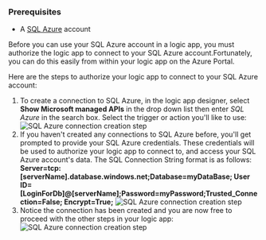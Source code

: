 ### Prerequisites

- A [SQL Azure](https://www.microsoft.com/sql) account  


Before you can use your SQL Azure account in a logic app, you must authorize the logic app to connect to your SQL Azure account.Fortunately, you can do this easily from within your logic app on the Azure Portal.  

Here are the steps to authorize your logic app to connect to your SQL Azure account:  
1. To create a connection to SQL Azure, in the logic app designer, select **Show Microsoft managed APIs** in the drop down list then enter *SQL Azure* in the search box. Select the trigger or action you'll like to use:  
![SQL Azure connection creation step](./media/connectors-create-api-sql/sql-1.png)  
2. If you haven't created any connections to SQL Azure before, you'll get prompted to provide your SQL Azure credentials. These credentials will be used to authorize your logic app to connect to, and access your SQL Azure account's data. The SQL Connection String format is as follows: **Server=tcp:[serverName].database.windows.net;Database=myDataBase;
User ID=[LoginForDb]@[serverName];Password=myPassword;Trusted_Connection=False;
Encrypt=True;**
![SQL Azure connection creation step](./media/connectors-create-api-sql/sql-2.png)  
3. Notice the connection has been created and you are now free to proceed with the other steps in your logic app:  
![SQL Azure connection creation step](./media/connectors-create-api-sql/sql-3.png)  
